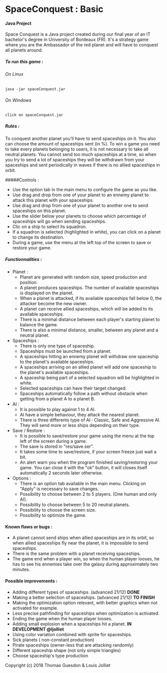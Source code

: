# SpaceConquest : Basic
 
#### Java Project

Space Conquest is a Java project created during our final year of an IT bachelor's degree in University of Bordeaux (FR).
It's a strategy game where you are the Ambassador of the red planet and will have to conquest all planets around.


##### To run this game :
###### On Linux 
    java -jar spaceConquest.jar
###### On Windows
    click on spaceConquest.jar

##### Rules :
To conquest another planet you'll have to send spaceships on it. You also can choose the amount of spaceships sent (in %).
To win a game you need to take every planets belonging to users, it is not necessary to take all neutral planets.
You cannot send too much spaceships at a time, so when you try to send a lot of spaceships they will be withdrawn from your spaceships and sent periodically in waves if there is no allied spaceships in orbit.

#####Controls :
 - Use the option tab in the main menu to configure the game as you like.
 - Use drag and drop from one of your planet to an ennemy planet to attack this planet with your spaceships.
 - Use drag and drop from one of your planet to another one to send spaceships on this planet.
 - Use the slider below your planets to choose which percentage of spaceships will go when sending spaceships.
 - Clic on a ship to select its squadron.
 - If a squadron is selected (highlighted in white), you can click on a planet to change its destination.
 - During a game, use the menu at the left top of the screen to save or restore your game.
 

##### Functionnalities :
 - Planet :
    - Planet are generated with random size, speed production and position.
    - A planet produces spaceships. The number of available spaceships is displayed on the planet.
    - When a planet is attacked, if its available spaceships fall below 0, the attacker become the new owner.
    - A planet can receive allied spaceships, which will be added to its available spaceships.
    - There is a minimal distance between each player's starting planet to balance the game.
    - There is also a minimal distance, smaller, between any planet and a neutral planet.
 - Spaceships :
    - There is only one type of spaceship.
    - Spaceships must be launched from a planet.
    - A spaceships hitting an ennemy planet will withdraw one spaceship to the planet's available spaceships.
    - A spaceships arriving on an allied planet will add one spaceship to the planet's available spaceships.
    - A spaceship being part of a selected squadron will be highlighted in white.
    - Selected spaceships can have their target changed.
    - Spaceships automatically follow a path without obstacle when getting from a planet A to a planet B.
 - AI :
    - It is possible to play against 1 to 4 AI.
    - AI have a simple behaviour, they attack the nearest planet.
    - There is three differents type of AI : Classic, Safe and Aggressive AI. They will send more or less ships depending on their type.
 - Save / Restore :
    - It is possible to save/restore your game using the menu at the top left of the screen during a game.
    - The save is stored in "res/save.ser".
    - It takes some time to save/restore, if your screen freeze just wait a bit.
    - An alert warn you when the program finished saving/restoring your game. You can close it with the "ok" button, it will closes itself automatically 2 seconds later otherwise.
 - Options :
    - There is an option tab available in the main menu. Clicking on "Apply" is necessary to save changes.
    - Possibility to choose between 2 to 5 players. (One human and only AI). 
    - Possibility to choose between 5 to 20 neutral planets.
    - Possibility to choose the screen size.
    - Possibility to optimize the game.


#### Known flaws or bugs :
 - A planet cannot send ships when allied spaceships are in its orbit, so when allied spaceships fly near the planet, it is impossible to send spaceships.
 - There is the same problem with a planet receiving spaceships.
 - The game end when a player win, so when the human player looses, he has to see his ennemies take over the galaxy during approximately two minutes.

 
#### Possible improvements :
 - Adding different types of spaceships. (advanced 21/12) **DONE**
 - Making a better selection of spaceships. (advanced 21/12)  **TO FINISH**
 - Making the optimization option relevant, with better graphics when not activated for example. 
 - Less precise pathfinding for spaceships when optimization is activated.
 - Ending the game when the human player looses.
 - Adding small explosion when a spaceships hit a planet. **IN DEVELOPMENT @ljolliet**
 - Using color variation combined with sprite for spaceships.
 - Sick planets ( non-constant production)
 - Pirate spaceships (owner-less that are attacking randomly)
 - Different spaceship shape (not only simple triangles)
 - Choose spaceship's  type production 

Copyright (c) 2018 Thomas Guesdon & Louis Jolliet